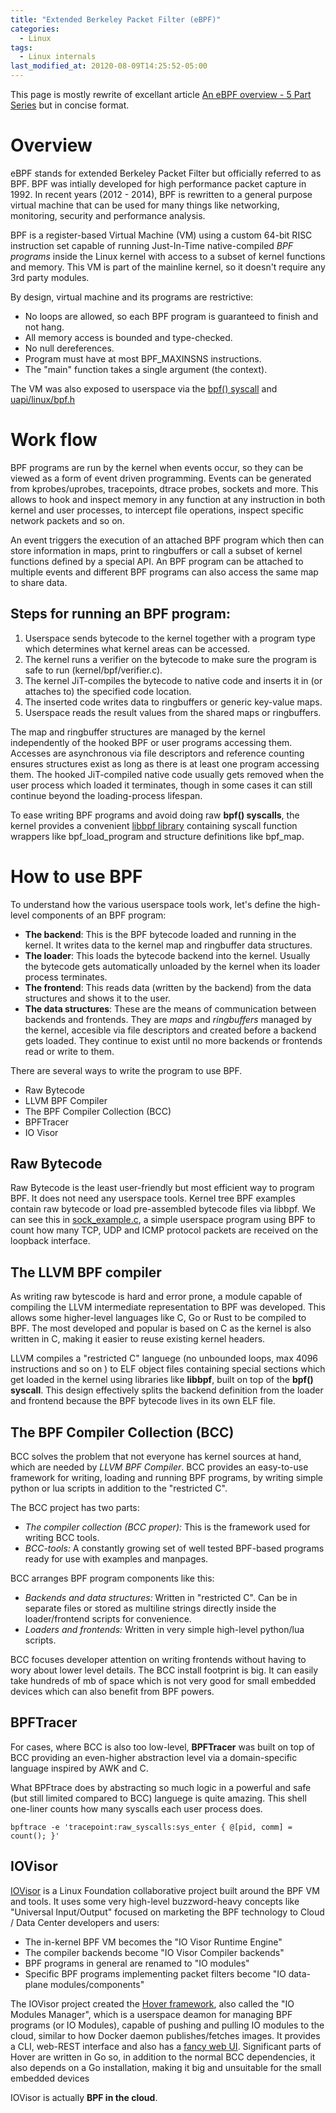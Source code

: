 ```yaml
---
title: "Extended Berkeley Packet Filter (eBPF)"
categories:
  - Linux
tags:
  - Linux internals
last_modified_at: 20120-08-09T14:25:52-05:00
---
```


This page is mostly rewrite of excellant article [An eBPF overview - 5 Part Series](https://www.collabora.com/news-and-blog/blog/2019/04/05/an-ebpf-overview-part-1-introduction/) but in concise format.

# Overview
eBPF stands for extended Berkeley Packet Filter but officially referred to as BPF. BPF was intially developed for high performance packet capture in 1992. In recent years (2012 - 2014), BPF is rewritten to a general purpose virtual machine that can be used for many things like networking, monitoring, security and performance analysis.

BPF is a register-based Virtual Machine (VM) using a custom 64-bit RISC instruction set capable of running Just-In-Time native-compiled *BPF programs* inside the Linux kernel with access to a subset of kernel functions and memory. This VM is part of the mainline kernel, so it doesn't require any 3rd party modules. 

By design, virtual machine and its programs are restrictive:
* No loops are allowed, so each BPF program is guaranteed to finish and not hang.
* All memory access is bounded and type-checked.
* No null dereferences.
* Program must have at most BPF_MAXINSNS instructions.
* The "main" function takes a single argument (the context).

The VM was also exposed to userspace via the [bpf() syscall](https://github.com/torvalds/linux/blob/v4.20/tools/lib/bpf) and [uapi/linux/bpf.h](https://github.com/torvalds/linux/blob/v4.20/include/uapi/linux/bpf.h) 

# Work flow
BPF programs are run by the kernel when events occur, so they can be viewed as a form of event driven programming. Events can be generated from kprobes/uprobes, tracepoints, dtrace probes, sockets and more. This allows to hook and inspect memory in any function at any instruction in both kernel and user processes, to intercept file operations, inspect specific network packets and so on.

An event triggers the execution of an attached BPF program which then can store information in maps, print to ringbuffers or call a subset of kernel functions defined by a special API. An BPF program can be attached to multiple events and different BPF programs can also access the same map to share data. 

## Steps for running an BPF program:

1. Userspace sends bytecode to the kernel together with a program type which determines what kernel areas can be accessed.
2. The kernel runs a verifier on the bytecode to make sure the program is safe to run (kernel/bpf/verifier.c).
3. The kernel JiT-compiles the bytecode to native code and inserts it in (or attaches to) the specified code location.
4. The inserted code writes data to ringbuffers or generic key-value maps.
5. Userspace reads the result values from the shared maps or ringbuffers.

The map and ringbuffer structures are managed by the kernel independently of the hooked BPF or user programs accessing them. Accesses are asynchronous via file descriptors and reference counting ensures structures exist as long as there is at least one program accessing them. The hooked JiT-compiled native code usually gets removed when the user process which loaded it terminates, though in some cases it can still continue beyond the loading-process lifespan.

To ease writing BPF programs and avoid doing raw **bpf() syscalls**, the kernel provides a convenient [libbpf library](https://github.com/torvalds/linux/blob/v4.20/tools/lib/bpf) containing syscall function wrappers like bpf_load_program and structure definitions like bpf_map.

# How to use BPF

To understand how the various userspace tools work, let's define the high-level components of an BPF program:

* **The backend**: This is the BPF bytecode loaded and running in the kernel. It writes data to the kernel map and ringbuffer data structures.
* **The loader**: This loads the bytecode backend into the kernel. Usually the bytecode gets automatically unloaded by the kernel when its loader process terminates.
* **The frontend**: This reads data (written by the backend) from the data structures and shows it to the user.
* **The data structures**: These are the means of communication between backends and frontends. They are *maps* and *ringbuffers* managed by the kernel, accesible via file descriptors and created before a backend gets loaded. They continue to exist until no more backends or frontends read or write to them.

There are several ways to write the program to use BPF.

* Raw Bytecode
* LLVM BPF Compiler
* The BPF Compiler Collection (BCC)
* BPFTracer
* IO Visor

## Raw Bytecode

Raw Bytecode is the least user-friendly but most efficient way to program BPF. It does not need any userspace tools. Kernel tree BPF examples contain raw bytecode or load pre-assembled bytecode files via libbpf. We can see this in [sock_example.c](https://github.com/torvalds/linux/blob/v4.20/samples/bpf/sock_example.c), a simple userspace program using BPF to count how many TCP, UDP and ICMP protocol packets are received on the loopback interface.

## The LLVM BPF compiler

As writing raw bytescode is hard and error prone, a module capable of compiling the LLVM intermediate representation to BPF was developed. This allows some higher-level languages like C, Go or Rust to be compiled to BPF. The most developed and popular is based on C as the kernel is also written in C, making it easier to reuse existing kernel headers.

LLVM compiles a "restricted C" languege (no unbounded loops, max 4096 instructions and so on ) to ELF object files containing special sections which get loaded in the kernel using libraries like **libbpf**, built on top of the **bpf() syscall**. This design effectively splits the backend definition from the loader and frontend because the BPF bytecode lives in its own ELF file.

## The BPF Compiler Collection (BCC)

BCC solves the problem that not everyone has kernel sources at hand, which are needed by *LLVM BPF Compiler*. BCC provides an easy-to-use framework for writing, loading and running BPF programs, by writing simple python or lua scripts in addition to the "restricted C". 

The BCC project has two parts:

* *The compiler collection (BCC proper):* This is the framework used for writing BCC tools.
* *BCC-tools:* A constantly growing set of well tested BPF-based programs ready for use with examples and manpages.

BCC arranges BPF program components like this:

* *Backends and data structures:* Written in "restricted C". Can be in separate files or stored as multiline strings directly inside the loader/frontend scripts for convenience.
* *Loaders and frontends:* Written in very simple high-level python/lua scripts.

BCC focuses developer attention on writing frontends without having to wory about lower level details. The BCC install footprint is big. It can easily take hundreds of mb of space which is not very good for small embedded devices which can also benefit from BPF powers. 

## BPFTracer

For cases, where BCC is also too low-level, **BPFTracer** was built on top of BCC providing an even-higher abstraction level via a domain-specific language inspired by AWK and C. 

What BPFtrace does by abstracting so much logic in a powerful and safe (but still limited compared to BCC) languege is quite amazing. This shell one-liner counts how many syscalls each user process does.

```
bpftrace -e 'tracepoint:raw_syscalls:sys_enter { @[pid, comm] = count(); }'
```

## IOVisor

[IOVisor](https://www.iovisor.org/) is a Linux Foundation collaborative project built around the BPF VM and tools. It uses some very high-level buzzword-heavy concepts like "Universal Input/Output" focused on marketing the BPF technology to Cloud / Data Center developers and users:

* The in-kernel BPF VM becomes the "IO Visor Runtime Engine"
* The compiler backends become "IO Visor Compiler backends"
* BPF programs in general are renamed to "IO modules"
* Specific BPF programs implementing packet filters become "IO data-plane modules/components"

The IOVisor project created the [Hover framework](https://github.com/iovisor/iomodules), also called the "IO Modules Manager", which is a userspace deamon for managing BPF programs (or IO Modules), capable of pushing and pulling IO modules to the cloud, similar to how Docker daemon publishes/fetches images. It provides a CLI, web-REST interface and also has a [fancy web UI](https://github.com/iovisor/hoverui). Significant parts of Hover are written in Go so, in addition to the normal BCC dependencies, it also depends on a Go installation, making it big and unsuitable for the small embedded devices 

IOVisor is actually **BPF in the cloud**. 
